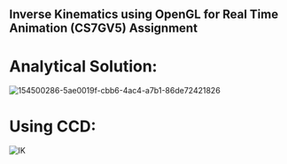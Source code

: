 ## Inverse Kinematics using OpenGL for Real Time Animation (CS7GV5) Assignment
# Analytical Solution:
![154500286-5ae0019f-cbb6-4ac4-a7b1-86de72421826](https://user-images.githubusercontent.com/57908067/154500417-7eb0327b-995e-4021-bff1-60dee8b99726.gif)

# Using CCD:
![IK](https://user-images.githubusercontent.com/57908067/155179171-6168ac9a-9664-4789-8857-c800660f9cbd.gif)
